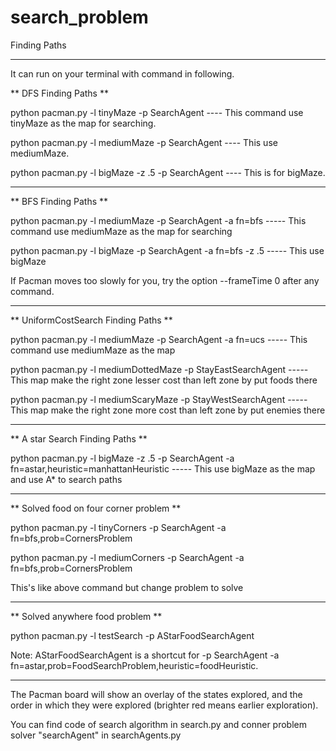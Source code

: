 # search_problem

Finding Paths
_______________________________

It can run on your terminal with command in following.

** DFS Finding Paths **

python pacman.py -l tinyMaze -p SearchAgent  ---- This command use tinyMaze as the map for searching.

python pacman.py -l mediumMaze -p SearchAgent ---- This use mediumMaze.

python pacman.py -l bigMaze -z .5 -p SearchAgent ---- This is for bigMaze.

_____________________________________________________

** BFS Finding Paths **

python pacman.py -l mediumMaze -p SearchAgent -a fn=bfs ----- This command use mediumMaze as the map for searching

python pacman.py -l bigMaze -p SearchAgent -a fn=bfs -z .5 ----- This use bigMaze

If Pacman moves too slowly for you, try the option --frameTime 0 after any command.

_____________________________________________________

** UniformCostSearch Finding Paths **

python pacman.py -l mediumMaze -p SearchAgent -a fn=ucs ----- This command use mediumMaze as the map

python pacman.py -l mediumDottedMaze -p StayEastSearchAgent ----- This map make the right zone lesser cost than left zone by put foods there

python pacman.py -l mediumScaryMaze -p StayWestSearchAgent ----- This map make the right zone more cost than left zone by put enemies there

________________________________________________________

** A star Search Finding Paths **

python pacman.py -l bigMaze -z .5 -p SearchAgent -a fn=astar,heuristic=manhattanHeuristic ----- This use bigMaze as the map and use A* to search paths 

________________________________________________________

** Solved food on four corner problem **

python pacman.py -l tinyCorners -p SearchAgent -a fn=bfs,prob=CornersProblem

python pacman.py -l mediumCorners -p SearchAgent -a fn=bfs,prob=CornersProblem

This's like above command but change problem to solve

_______________________________________________________

** Solved anywhere food problem **

python pacman.py -l testSearch -p AStarFoodSearchAgent

Note: AStarFoodSearchAgent is a shortcut for -p SearchAgent -a fn=astar,prob=FoodSearchProblem,heuristic=foodHeuristic.

__________________________________________________________


The Pacman board will show an overlay of the states explored, 
and the order in which they were explored (brighter red means earlier exploration).


You can find code of search algorithm in search.py
and conner problem solver "searchAgent" in searchAgents.py 

